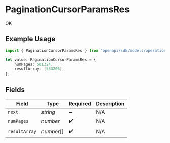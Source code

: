 # PaginationCursorParamsRes

OK

## Example Usage

```typescript
import { PaginationCursorParamsRes } from "openapi/sdk/models/operations";

let value: PaginationCursorParamsRes = {
    numPages: 501324,
    resultArray: [533206],
};
```

## Fields

| Field              | Type               | Required           | Description        |
| ------------------ | ------------------ | ------------------ | ------------------ |
| `next`             | *string*           | :heavy_minus_sign: | N/A                |
| `numPages`         | *number*           | :heavy_check_mark: | N/A                |
| `resultArray`      | *number*[]         | :heavy_check_mark: | N/A                |